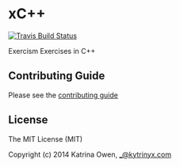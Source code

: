 # xC++

[![Travis Build Status](https://api.travis-ci.org/exercism/xcpp.svg?branch=master)](https://travis-ci.org/exercism/xcpp)

Exercism Exercises in C++

## Contributing Guide

Please see the [contributing guide](https://github.com/exercism/x-api/blob/master/CONTRIBUTING.md#the-exercise-data)

## License

The MIT License (MIT)

Copyright (c) 2014 Katrina Owen, _@kytrinyx.com
